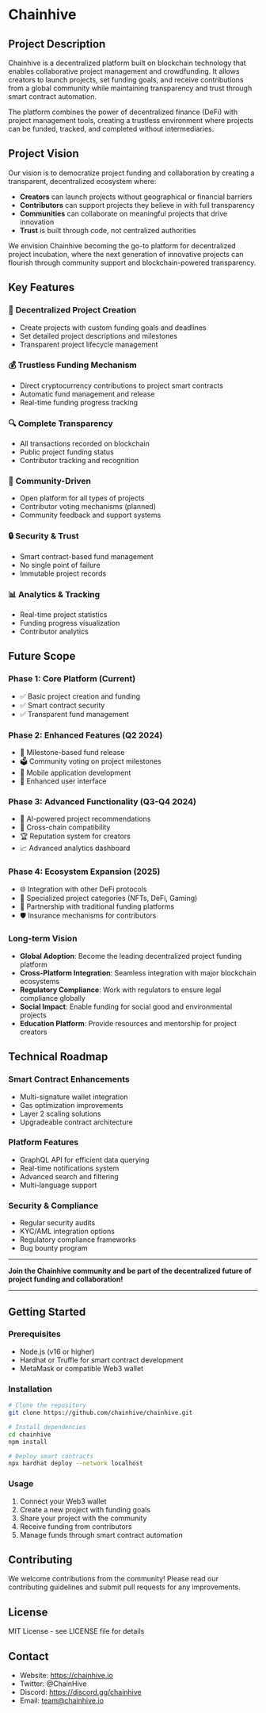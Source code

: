 # Chainhive

## Project Description

Chainhive is a decentralized platform built on blockchain technology that enables collaborative project management and crowdfunding. It allows creators to launch projects, set funding goals, and receive contributions from a global community while maintaining transparency and trust through smart contract automation.

The platform combines the power of decentralized finance (DeFi) with project management tools, creating a trustless environment where projects can be funded, tracked, and completed without intermediaries.

## Project Vision

Our vision is to democratize project funding and collaboration by creating a transparent, decentralized ecosystem where:

- **Creators** can launch projects without geographical or financial barriers
- **Contributors** can support projects they believe in with full transparency
- **Communities** can collaborate on meaningful projects that drive innovation
- **Trust** is built through code, not centralized authorities

We envision Chainhive becoming the go-to platform for decentralized project incubation, where the next generation of innovative projects can flourish through community support and blockchain-powered transparency.

## Key Features

### 🚀 **Decentralized Project Creation**
- Create projects with custom funding goals and deadlines
- Set detailed project descriptions and milestones
- Transparent project lifecycle management

### 💰 **Trustless Funding Mechanism**
- Direct cryptocurrency contributions to project smart contracts
- Automatic fund management and release
- Real-time funding progress tracking

### 🔍 **Complete Transparency**
- All transactions recorded on blockchain
- Public project funding status
- Contributor tracking and recognition

### 👥 **Community-Driven**
- Open platform for all types of projects
- Contributor voting mechanisms (planned)
- Community feedback and support systems

### 🔒 **Security & Trust**
- Smart contract-based fund management
- No single point of failure
- Immutable project records

### 📊 **Analytics & Tracking**
- Real-time project statistics
- Funding progress visualization
- Contributor analytics

## Future Scope

### Phase 1: Core Platform (Current)
- ✅ Basic project creation and funding
- ✅ Smart contract security
- ✅ Transparent fund management

### Phase 2: Enhanced Features (Q2 2024)
- 🔄 Milestone-based fund release
- 🗳️ Community voting on project milestones
- 📱 Mobile application development
- 🎨 Enhanced user interface

### Phase 3: Advanced Functionality (Q3-Q4 2024)
- 🤖 AI-powered project recommendations
- 🔗 Cross-chain compatibility
- 🏆 Reputation system for creators
- 📈 Advanced analytics dashboard

### Phase 4: Ecosystem Expansion (2025)
- 🌐 Integration with other DeFi protocols
- 🎯 Specialized project categories (NFTs, DeFi, Gaming)
- 🤝 Partnership with traditional funding platforms
- 🛡️ Insurance mechanisms for contributors

### Long-term Vision
- **Global Adoption**: Become the leading decentralized project funding platform
- **Cross-Platform Integration**: Seamless integration with major blockchain ecosystems
- **Regulatory Compliance**: Work with regulators to ensure legal compliance globally
- **Social Impact**: Enable funding for social good and environmental projects
- **Education Platform**: Provide resources and mentorship for project creators

## Technical Roadmap

### Smart Contract Enhancements
- Multi-signature wallet integration
- Gas optimization improvements
- Layer 2 scaling solutions
- Upgradeable contract architecture

### Platform Features
- GraphQL API for efficient data querying
- Real-time notifications system
- Advanced search and filtering
- Multi-language support

### Security & Compliance
- Regular security audits
- KYC/AML integration options
- Regulatory compliance frameworks
- Bug bounty program

---

**Join the Chainhive community and be part of the decentralized future of project funding and collaboration!**

---

## Getting Started

### Prerequisites
- Node.js (v16 or higher)
- Hardhat or Truffle for smart contract development
- MetaMask or compatible Web3 wallet

### Installation
```bash
# Clone the repository
git clone https://github.com/chainhive/chainhive.git

# Install dependencies
cd chainhive
npm install

# Deploy smart contracts
npx hardhat deploy --network localhost
```

### Usage
1. Connect your Web3 wallet
2. Create a new project with funding goals
3. Share your project with the community
4. Receive funding from contributors
5. Manage funds through smart contract automation

## Contributing
We welcome contributions from the community! Please read our contributing guidelines and submit pull requests for any improvements.

## License
MIT License - see LICENSE file for details

## Contact
- Website: https://chainhive.io
- Twitter: @ChainHive
- Discord: https://discord.gg/chainhive
- Email: team@chainhive.io
